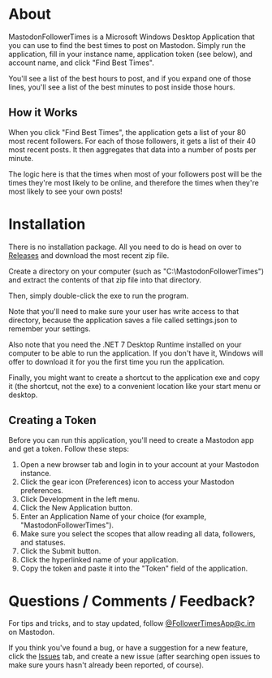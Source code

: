 # About

MastodonFollowerTimes is a Microsoft Windows Desktop Application that you can use to find the best times to post on Mastodon. Simply run the application, fill in your instance name, application token (see below), and account name, and click "Find Best Times".

You'll see a list of the best hours to post, and if you expand one of those lines, you'll see a list of the best minutes to post inside those hours.

## How it Works

When you click "Find Best Times", the application gets a list of your 80 most recent followers. For each of those followers, it gets a list of their 40 most recent posts. It then aggregates that data into a number of posts per minute.

The logic here is that the times when most of your followers post will be the times they're most likely to be online, and therefore the times when they're most likely to see your own posts!

# Installation

There is no installation package. All you need to do is head on over to <a href="releases" target="_blank">Releases</a> and download the most recent zip file.

Create a directory on your computer (such as "C:\MastodonFollowerTimes") and extract the contents of that zip file into that directory.

Then, simply double-click the exe to run the program.

Note that you'll need to make sure your user has write access to that directory, because the application saves a file called settings.json to remember your settings.

Also note that you need the .NET 7 Desktop Runtime installed on your computer to be able to run the application. If you don't have it, Windows will offer to download it for you the first time you run the application.

Finally, you might want to create a shortcut to the application exe and copy it (the shortcut, not the exe) to a convenient location like your start menu or desktop.

## Creating a Token

Before you can run this application, you'll need to create a Mastodon app and get a token. Follow these steps:

1. Open a new browser tab and login in to your account at your Mastodon instance.
2. Click the gear icon (Preferences) icon to access your Mastodon preferences.
3. Click Development in the left menu.
4. Click the New Application button.
5. Enter an Application Name of your choice (for example, "MastodonFollowerTimes").
6. Make sure you select the scopes that allow reading all data, followers, and statuses.
7. Click the Submit button.
8. Click the hyperlinked name of your application.
9. Copy the token and paste it into the "Token" field of the application.

# Questions / Comments / Feedback?

For tips and tricks, and to stay updated, follow <a rel="me" href="https://c.im/FollowerTimesApp">@FollowerTimesApp@c.im</a> on Mastodon.

If you think you've found a bug, or have a suggestion for a new feature, click the <a href="issues" target="_blank">Issues</a> tab, and create a new issue (after searching open issues to make sure yours hasn't already been reported, of course).
